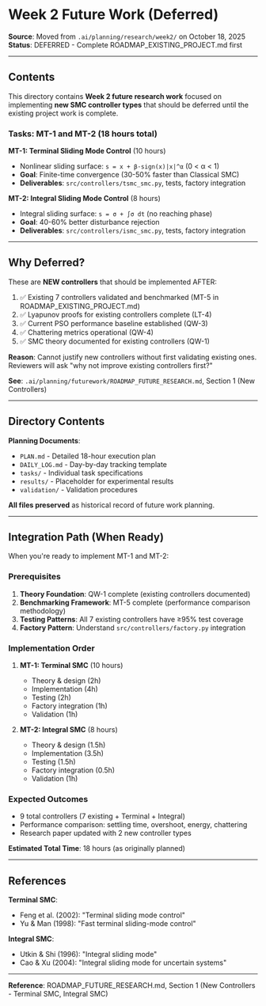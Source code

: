 # Week 2 Future Work (Deferred)

**Source**: Moved from `.ai/planning/research/week2/` on October 18, 2025
**Status**: DEFERRED - Complete ROADMAP_EXISTING_PROJECT.md first

---

## Contents

This directory contains **Week 2 future research work** focused on implementing **new SMC controller types** that should be deferred until the existing project work is complete.

### Tasks: MT-1 and MT-2 (18 hours total)

**MT-1: Terminal Sliding Mode Control** (10 hours)
- Nonlinear sliding surface: `s = x + β·sign(x)|x|^α` (0 < α < 1)
- **Goal**: Finite-time convergence (30-50% faster than Classical SMC)
- **Deliverables**: `src/controllers/tsmc_smc.py`, tests, factory integration

**MT-2: Integral Sliding Mode Control** (8 hours)
- Integral sliding surface: `s = σ + ∫σ dt` (no reaching phase)
- **Goal**: 40-60% better disturbance rejection
- **Deliverables**: `src/controllers/ismc_smc.py`, tests, factory integration

---

## Why Deferred?

These are **NEW controllers** that should be implemented AFTER:
1. ✅ Existing 7 controllers validated and benchmarked (MT-5 in ROADMAP_EXISTING_PROJECT.md)
2. ✅ Lyapunov proofs for existing controllers complete (LT-4)
3. ✅ Current PSO performance baseline established (QW-3)
4. ✅ Chattering metrics operational (QW-4)
5. ✅ SMC theory documented for existing controllers (QW-1)

**Reason**: Cannot justify new controllers without first validating existing ones. Reviewers will ask "why not improve existing controllers first?"

**See**: `.ai/planning/futurework/ROADMAP_FUTURE_RESEARCH.md`, Section 1 (New Controllers)

---

## Directory Contents

**Planning Documents**:
- `PLAN.md` - Detailed 18-hour execution plan
- `DAILY_LOG.md` - Day-by-day tracking template
- `tasks/` - Individual task specifications
- `results/` - Placeholder for experimental results
- `validation/` - Validation procedures

**All files preserved** as historical record of future work planning.

---

## Integration Path (When Ready)

When you're ready to implement MT-1 and MT-2:

### Prerequisites
1. **Theory Foundation**: QW-1 complete (existing controllers documented)
2. **Benchmarking Framework**: MT-5 complete (performance comparison methodology)
3. **Testing Patterns**: All 7 existing controllers have ≥95% test coverage
4. **Factory Pattern**: Understand `src/controllers/factory.py` integration

### Implementation Order
1. **MT-1: Terminal SMC** (10 hours)
   - Theory & design (2h)
   - Implementation (4h)
   - Testing (2h)
   - Factory integration (1h)
   - Validation (1h)

2. **MT-2: Integral SMC** (8 hours)
   - Theory & design (1.5h)
   - Implementation (3.5h)
   - Testing (1.5h)
   - Factory integration (0.5h)
   - Validation (1h)

### Expected Outcomes
- 9 total controllers (7 existing + Terminal + Integral)
- Performance comparison: settling time, overshoot, energy, chattering
- Research paper updated with 2 new controller types

**Estimated Total Time**: 18 hours (as originally planned)

---

## References

**Terminal SMC**:
- Feng et al. (2002): "Terminal sliding mode control"
- Yu & Man (1998): "Fast terminal sliding-mode control"

**Integral SMC**:
- Utkin & Shi (1996): "Integral sliding mode"
- Cao & Xu (2004): "Integral sliding mode for uncertain systems"

---

**Reference**: ROADMAP_FUTURE_RESEARCH.md, Section 1 (New Controllers - Terminal SMC, Integral SMC)
